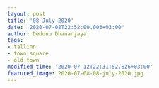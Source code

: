 ```yaml
---
layout: post
title: '08 July 2020'
date: '2020-07-08T22:52:00.003+03:00'
author: Dedunu Dhananjaya
tags:
- tallinn
- town square
- old town
modified_time: '2020-07-12T22:31:52.826+03:00'
featured_image: 2020-07-08-08-july-2020.jpg
---
```

